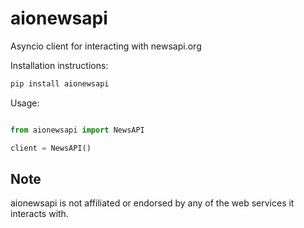 # aionewsapi

Asyncio client for interacting with newsapi.org

Installation instructions:

```bash
pip install aionewsapi
```

Usage:
```python

from aionewsapi import NewsAPI

client = NewsAPI()

```

Note
---------
aionewsapi is not affiliated or endorsed by any of the web services it interacts with.